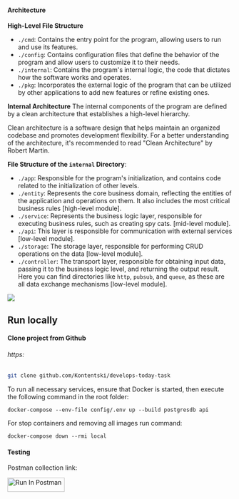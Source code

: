 #### Architecture

**High-Level File Structure**

- `./cmd`: Contains the entry point for the program, allowing users to run and use its features.
- `./config`: Contains configuration files that define the behavior of the program and allow users to customize it to their needs.
- `./internal`: Contains the program's internal logic, the code that dictates how the software works and operates.
- `./pkg`: Incorporates the external logic of the program that can be utilized by other applications to add new features or refine existing ones.

**Internal Architecture**
The internal components of the program are defined by a clean architecture that establishes a high-level hierarchy.

Clean architecture is a software design that helps maintain an organized codebase and promotes development flexibility. For a better understanding of the architecture, it's recommended to read "Clean Architecture" by Robert Martin.

**File Structure of the `internal` Directory**:

- `./app`: Responsible for the program's initialization, and contains code related to the initialization of other levels.
- `./entity`: Represents the core business domain, reflecting the entities of the application and operations on them. It also includes the most critical business rules [high-level module].
- `./service`: Represents the business logic layer, responsible for executing business rules, such as creating spy cats. [mid-level module].
- `./api`: This layer is responsible for communication with external services [low-level module].
- `./storage`: The storage layer, responsible for performing CRUD operations on the data [low-level module].
- `./controller`: The transport layer, responsible for obtaining input data, passing it to the business logic level, and returning the output result. Here you can find directories like `http`, `pubsub`, and `queue`, as these are all data exchange mechanisms [low-level module].

![](https://blog.cleancoder.com/uncle-bob/images/2012-08-13-the-clean-architecture/CleanArchitecture.jpg)

## Run locally

#### Clone project from Github

###### https:

```sh
git clone github.com/Kontentski/develops-today-task
```

To run all necessary services, ensure that Docker is started, then execute the following command in the root folder:

```
docker-compose --env-file config/.env up --build postgresdb api
```

For stop containers and removing all images run command:

```
docker-compose down --rmi local
```

#### Testing

Postman collection link:

[<img src="https://run.pstmn.io/button.svg" alt="Run In Postman" style="width: 128px; height: 32px;">](https://app.getpostman.com/run-collection/34376513-261257ef-2adc-4811-bd15-53a14f18ffab?action=collection%2Ffork&source=rip_markdown&collection-url=entityId%3D34376513-261257ef-2adc-4811-bd15-53a14f18ffab%26entityType%3Dcollection%26workspaceId%3Dbd0d64bc-f498-4e4f-84f6-537e25d829f1)
